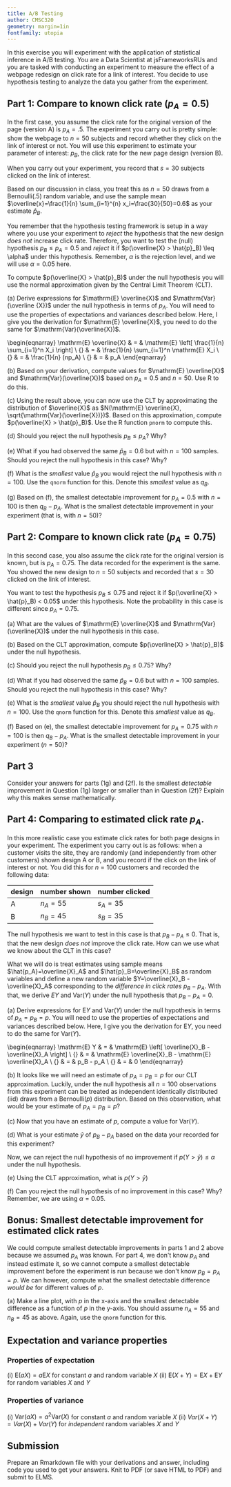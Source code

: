 ```yaml
---
title: A/B Testing
author: CMSC320
geometry: margin=1in
fontfamily: utopia
---
```


In this exercise you will experiment with the application of statistical inference in A/B testing. You are a Data Scientist at jsFrameworksRUs and you are tasked with conducting an experiment to measure the effect of a webpage redesign on click rate for a link of interest. You decide to use hypothesis testing to analyze the data you gather from the experiment. 

## Part 1: Compare to known click rate ($p_A=0.5$)

In the first case, you assume the click rate for the original version of the page (version A) is $p_A=.5$. 
The experiment you carry out is pretty simple: show the webpage to $n=50$ subjects and record whether they click on the link of interest or not.
You will use this experiment to estimate your parameter of interest: $p_B$, the click rate for the new page design (version B).

When you carry out your experiment, you record that $s=30$ subjects clicked on the link of interest.

Based on our discussion in class, you treat this as $n=50$ draws from a $\mathrm{Bernoulli}(.5)$ random variable, 
and use the sample mean $\overline{x}=\frac{1}{n} \sum_{i=1}^{n} x_i=\frac{30}{50}=0.6$ as your estimate $\hat{p}_B$. 

You remember that the hypothesis testing framework is setup in a way where you use your experiment to _reject_ the hypothesis
that the new design _does not_ increase click rate.
Therefore, you want to test the (null) hypothesis $p_B \leq p_A = 0.5$ and _reject_ it if $p(\overline{X} > \hat{p}_B) \leq \alpha$ under this hypothesis.
Remember, $\alpha$ is the rejection level, and we will use $\alpha=0.05$ here.

To compute $p(\overline{X} > \hat{p}_B)$ under the null hypothesis you will use the normal approximation given by the Central Limit Theorem (CLT). 

(a) Derive expressions for $\mathrm{E} \overline{X}$ and $\mathrm{Var}(\overline {X})$ under the null hypothesis in terms of $p_A$. You will need to use the properties of
expectations and variances described below. Here, I give you the derivation for $\mathrm{E} \overline{X}$, you need to do the same for $\mathrm{Var}(\overline{X})$.

\begin{eqnarray}
\mathrm{E} \overline{X} & = & \mathrm{E} \left[ \frac{1}{n} \sum_{i=1}^n X_i \right] \\
{} & = & \frac{1}{n} \sum_{i=1}^n \mathrm{E} X_i \\
{} & = & \frac{1}{n} (np_A) \\
{} & = & p_A
\end{eqnarray}

(b) Based on your derivation, compute values for $\mathrm{E} \overline{X}$ and $\mathrm{Var}(\overline{X})$ based on $p_A=0.5$ and $n=50$. Use R to do this.

(c) Using the result above, you can now use the CLT by approximating the distribution of $\overline{X}$ as $N(\mathrm{E} \overline{X}, \sqrt{\mathrm{Var}(\overline{X})})$.
Based on this approximation, compute $p(\overline{X} > \hat{p}_B)$. Use the R function `pnorm` to compute this.

(d) Should you reject the null hypothesis $p_B \leq p_A$? Why?

(e) What if you had observed the same $\hat{p}_B=0.6$ but with $n=100$ samples. Should you reject the null hypothesis in this case? Why?

(f) What is the _smallest_ value $\hat{p}_B$ you would reject the null hypothesis with $n=100$. Use the `qnorm` function for this. Denote this _smallest_ value as 
$q_B$. 

(g) Based on (f), the smallest detectable improvement for $p_A=0.5$ with $n=100$ is then $q_B - p_A$. What is the smallest detectable improvement in your experiment (that is, with $n=50$)?

## Part 2: Compare to known click rate ($p_A=0.75$)

In this second case, you also assume the click rate for the original version is known, but is $p_A=0.75$. 
The data recorded for the experiment is the same. You showed the new design to $n=50$ subjects and recorded that
$s=30$ clicked on the link of interest.

You want to test the hypothesis $p_B \leq 0.75$ and reject it if $p(\overline{X} > \hat{p}_B) < 0.05$ under this hypothesis. Note the
probability in this case is different since $p_A = 0.75$.

(a) What are the values of $\mathrm{E} \overline{X}$ and $\mathrm{Var}(\overline{X})$ under the null hypothesis in this case.

(b) Based on the CLT approximation, compute $p(\overline{X} > \hat{p}_B)$ under the null hypothesis. 

(c) Should you reject the null hypothesis $p_B \leq 0.75$? Why?

(d) What if you had observed the same $\hat{p}_B=0.6$ but with $n=100$ samples. Should you reject the null hypothesis in this case? Why?

(e) What is the _smallest_ value $\hat{p}_B$ you should reject the null hypothesis with $n=100$. Use the `qnorm` function for this. Denote this _smallest_ value as 
$q_B$. 

(f) Based on (e), the smallest detectable improvement for $p_A=0.75$ with $n=100$ is then $q_B - p_A$. What is the smallest detectable improvement in your experiment ($n=50$)?

## Part 3

Consider your answers for parts (1g) and (2f). Is the smallest _detectable_ improvement in Question (1g) larger or smaller than in Question (2f)?
Explain why this makes sense mathematically. 

## Part 4: Comparing to estimated click rate $p_A$.

In this more realistic case you estimate click rates for both page designs in your experiment. The experiment you carry out is as follows: when a customer visits the site, 
they are randomly (and independently from other customers) shown design A or B, and you record if the click on the link of interest or not. 
You did this for $n=100$ customers and recorded the following data:

| design | number shown | number clicked |
|--------|--------------|----------------|
| A      |           $n_A=55$ |             $s_A=35$ |
| B      |           $n_B=45$ |             $s_B=35$ |

The null hypothesis we want to test in this case is that $p_B - p_A \leq 0$. That is, that the new design _does not_ improve the click rate. How can we use what we know about the CLT in this case?

What we will do is treat estimates using sample means $\hat{p_A}=\overline{X}_A$ and $\hat{p}_B=\overline{X}_B$ as random variables and define a new random variable $Y=\overline{X}_B - \overline{X}_A$ corresponding to the _difference in click rates_ $p_B - p_A$. 
With that, we derive $EY$ and $\mathrm{Var}(Y)$ under the null hypothesis that $p_B - p_A = 0$.

(a) Derive expressions for $\mathrm{E} Y$ and $\mathrm{Var}(Y)$ under the null hypothesis in terms of $p_A=p_B=p$. You will need to use the properties of
expectations and variances described below. Here, I give you the derivation for $\mathrm{E} Y$, you need to do the same for $\mathrm{Var}(Y)$.

\begin{eqnarray}
\mathrm{E} Y & = & \mathrm{E} \left[ \overline{X}_B - \overline{X}_A \right] \\ 
{} & = & \mathrm{E} \overline{X}_B - \mathrm{E} \overline{X}_A \\
{} & = & p_B - p_A \\
{} & = & 0
\end{eqnarray}

(b) It looks like we will need an estimate of $p_A = p_B = p$ for our CLT approximation. Luckily, under the null hypothesis all $n=100$ observations from this experiment
can be treated as independent identically distributed (iid) draws from a $\mathrm{Bernoulli}(p)$ distribution. Based on this observation, what would be your estimate of
$p_A=p_B=p$?

(c) Now that you have an estimate of $p$, compute a value for $\mathrm{Var}(Y)$. 

(d) What is your estimate $\hat{y}$ of $p_B - p_A$ based on the data your recorded for this experiment?

Now, we can reject the null hypothesis of no improvement if $p(Y > \hat{y}) \leq \alpha$ under the null hypothesis. 

(e) Using the CLT approximation, what is $p(Y > \hat{y})$

(f) Can you reject the null hypothesis of no improvement in this case? Why? Remember, we are using $\alpha=0.05$.

## Bonus: Smallest detectable improvement for estimated click rates

We could compute smallest detectable improvements in parts 1 and 2 above because we assumed $p_A$ was known. For part 4, we don't know $p_A$ and instead estimate it, so we
cannot compute a smallest detectable improvement before the experiment is run because we don't know $p_B = p_A = p$. We can however, compute what the smallest detectable 
difference _would be_ for different values of $p$. 

(a) Make a line plot, with $p$ in the x-axis and the smallest detectable difference as a function of $p$ in the y-axis. You should assume $n_A=55$ and $n_B=45$ 
as above. Again, use the `qnorm` function for this.

## Expectation and variance properties

### Properties of expectation

(i) $\mathrm{E}(aX) = a \mathrm{E}X$ for constant $a$ and random variable $X$
(ii) $\mathrm{E}(X + Y) = \mathrm{E}X + \mathrm{E}Y$ for random variables $X$ and $Y$

### Properties of variance

(i) $\mathrm{Var}(aX) = a^2 \mathrm{Var}(X)$ for constant $a$ and random variable $X$
(ii) $Var(X+Y)=Var(X) + Var(Y)$ for _independent_ random variables $X$ and $Y$

## Submission

Prepare an Rmarkdown file with your derivations and answer, including code you used to get your answers. Knit to PDF (or save HTML to PDF) and submit to ELMS.
